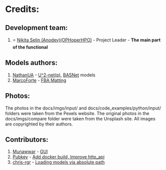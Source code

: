 # Credits:
## Development team:
1. ⭐ [Nikita Selin (Anodev)(OPHoperHPO)](https://github.com/OPHoperHPO) - Project Leader - **The main part of the functional**
## Models authors:
1. [NathanUA](https://github.com/NathanUA/) - [U^2-net(p)](https://github.com/NathanUA/U-2-Net), [BASNet](https://github.com/NathanUA/BASNet) models
2. [MarcoForte](https://github.com/MarcoForte) - [FBA Matting](https://github.com/MarcoForte/FBA_Matting)
## Photos:
The photos in the docs/imgs/input/ and docs/code_examples/python/input/ folders were taken from the Pexels website.
The original photos in the docs/imgs/compare folder were taken from the Unsplash site. 
All images are copyrighted by their authors.
## Contributors:
1. [Munawwar](https://github.com/Munawwar) - [GUI](https://github.com/OPHoperHPO/image-background-remove-tool/pull/10)
2. [Pubkey](https://github.com/pubkey) - [Add docker build, Improve http_api](https://github.com/OPHoperHPO/image-background-remove-tool/pull/25)
3. [chris-rgr](https://github.com/chris-rgr) - [Loading models via absolute path](https://github.com/OPHoperHPO/image-background-remove-tool/pull/28)